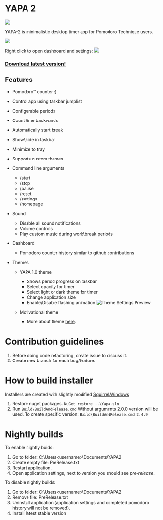 YAPA 2
====
![](https://floatas.visualstudio.com/_apis/public/build/definitions/85dbe4af-5aee-4fc1-a0cb-40ddc5fcf2d6/3/badge)

YAPA-2 is minimalistic desktop timer app for Pomodoro Technique users. 

![](http://i.imgur.com/VkoEGe0.png)

Right click to open dashboard and settings:
![](http://i.imgur.com/lnhuPzx.png)

### [Download latest version!](https://github.com/YetAnotherPomodoroApp/YAPA-2/releases/latest)

Features
---------

- Pomodoro™ counter :)
- Control app using taskbar jumplist
- Configurable periods
- Count time backwards
- Automatically start break
- Show\hide in taskbar
- Minimize to tray
- Supports custom themes

- Command line arguments
  - /start
  - /stop
  - /pause
  - /reset
  - /settings
  - /homepage

- Sound
  - Disable all sound notifications
  - Volume controls
  - Play custom music during work\break periods

- Dashboard
  - Pomodoro counter history similar to github contributions

- Themes
  - YAPA 1.0 theme
    - Shows period progress on taskbar
    - Select opacity for timer
    - Select light or dark theme for timer
    - Change application size
    - Enable\Disable flashing animation
![Theme Settings Preview](http://imgur.com/ulwYfix.gif)

  - Motivational theme
    - More about theme [here](https://github.com/YetAnotherPomodoroApp/MotivationalTheme).

Contribution guidelines
===
1. Before doing code refactoring, create issue to discuss it.
2. Create new branch for each bug/feature.

How to build installer
===
Installers are created with slightly modified [Squirrel.Windows](https://github.com/floatas/Squirrel.Windows)
1. Restore nuget packages.
``NuGet restore ..\Yapa.sln``
2. Run ``Build\BuildAndRelease.cmd`` 
Without arguments 2.0.0 version will be used.
To create specific version: ``Build\BuildAndRelease.cmd 2.4.9`` 

Nightly builds
===
To enable nightly buids:
1. Go to folder: C:\Users\<username>\Documents\YAPA2
2. Create empty file: PreRelease.txt
3. Restart application.
4. Open application settings, next to version you should see *pre-release*.

To disable nightly builds:
1. Go to folder: C:\Users\<username>\Documents\YAPA2
2. Remove file: PreRelease.txt
3. Uninstall application (application settings and completed pomodoro history will not be removed).
4. Install latest stable version
